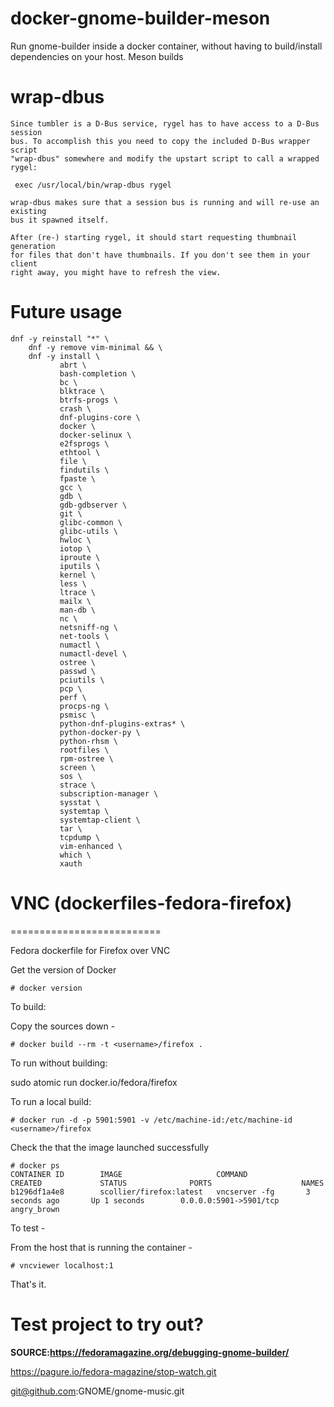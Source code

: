 # docker-gnome-builder-meson
Run gnome-builder inside a docker container, without having to build/install dependencies on your host. Meson builds


# wrap-dbus

```
Since tumbler is a D-Bus service, rygel has to have access to a D-Bus session
bus. To accomplish this you need to copy the included D-Bus wrapper script
"wrap-dbus" somewhere and modify the upstart script to call a wrapped rygel:

 exec /usr/local/bin/wrap-dbus rygel

wrap-dbus makes sure that a session bus is running and will re-use an existing
bus it spawned itself.

After (re-) starting rygel, it should start requesting thumbnail generation
for files that don't have thumbnails. If you don't see them in your client
right away, you might have to refresh the view.
```

# Future usage

```
dnf -y reinstall "*" \
    dnf -y remove vim-minimal && \
    dnf -y install \
           abrt \
           bash-completion \
           bc \
           blktrace \
           btrfs-progs \
           crash \
           dnf-plugins-core \
           docker \
           docker-selinux \
           e2fsprogs \
           ethtool \
           file \
           findutils \
           fpaste \
           gcc \
           gdb \
           gdb-gdbserver \
           git \
           glibc-common \
           glibc-utils \
           hwloc \
           iotop \
           iproute \
           iputils \
           kernel \
           less \
           ltrace \
           mailx \
           man-db \
           nc \
           netsniff-ng \
           net-tools \
           numactl \
           numactl-devel \
           ostree \
           passwd \
           pciutils \
           pcp \
           perf \
           procps-ng \
           psmisc \
           python-dnf-plugins-extras* \
           python-docker-py \
           python-rhsm \
           rootfiles \
           rpm-ostree \
           screen \
           sos \
           strace \
           subscription-manager \
           sysstat \
           systemtap \
           systemtap-client \
           tar \
           tcpdump \
           vim-enhanced \
           which \
           xauth
```


# VNC (dockerfiles-fedora-firefox)
==========================

Fedora dockerfile for Firefox over VNC

Get the version of Docker

```
# docker version
```

To build:

Copy the sources down -

```
# docker build --rm -t <username>/firefox .
```

To run without building:

sudo atomic run docker.io/fedora/firefox

To run a local build:

```
# docker run -d -p 5901:5901 -v /etc/machine-id:/etc/machine-id <username>/firefox
```

Check the that the image launched successfully

```
# docker ps
CONTAINER ID        IMAGE                     COMMAND             CREATED             STATUS              PORTS                    NAMES
b1296df1a4e8        scollier/firefox:latest   vncserver -fg       3 seconds ago       Up 1 seconds        0.0.0.0:5901->5901/tcp   angry_brown
```

To test -

From the host that is running the container -

```
# vncviewer localhost:1
```

That's it.


# Test project to try out?

**SOURCE:https://fedoramagazine.org/debugging-gnome-builder/**

https://pagure.io/fedora-magazine/stop-watch.git

git@github.com:GNOME/gnome-music.git
